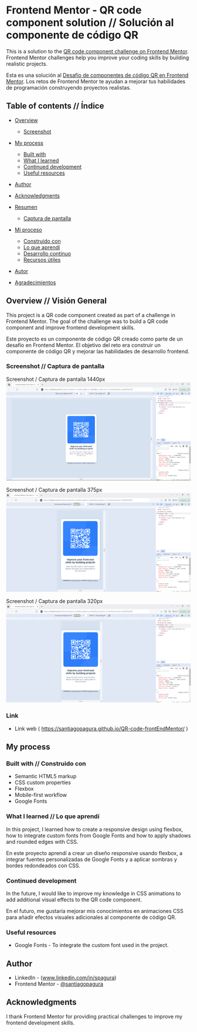 # Frontend Mentor - QR code component solution // Solución al componente de código QR


This is a solution to the [QR code component challenge on Frontend Mentor](https://www.frontendmentor.io/challenges/qr-code-component-iux_sIO_H). Frontend Mentor challenges help you improve your coding skills by building realistic projects. 



Esta es una solución al [Desafío de componentes de código QR en Frontend Mentor](https://www.frontendmentor.io/challenges/qr-code-component-iux_sIO_H). Los retos de Frontend Mentor te ayudan a mejorar tus habilidades de programación construyendo proyectos realistas. 


## Table of contents // Índice

- [Overview](#overview)
  - [Screenshot](#screenshot)
- [My process](#my-process)
  - [Built with](#built-with)
  - [What I learned](#what-i-learned)
  - [Continued development](#continued-development)
  - [Useful resources](#useful-resources)
- [Author](#author)
- [Acknowledgments](#acknowledgments)





- [Resumen](#resumen)
  - [Captura de pantalla](#screenshot)
- [Mi proceso](#my-process)
  - [Construido con](#built-with)
  - [Lo que aprendí](#what-i-learned)
  - [Desarrollo continuo](#continued-development)
  - [Recursos útiles](#useful-resources)
- [Autor](#author)
- [Agradecimientos](#acknowledgments)



## Overview // Visión General

This project is a QR code component created as part of a challenge in Frontend Mentor. The goal of the challenge was to build a QR code component and improve frontend development skills.



Este proyecto es un componente de código QR creado como parte de un desafío en Frontend Mentor. El objetivo del reto era construir un componente de código QR y mejorar las habilidades de desarrollo frontend.



### Screenshot  //  Captura de pantalla


Screenshot / Captura de pantalla
 1440px
![](./design/work-completed-screenshot/screenshot-1440px.png)

Screenshot / Captura de pantalla
 375px
![](./design/work-completed-screenshot/screenshot-375px.png)

Screenshot / Captura de pantalla
 320px
![](./design/work-completed-screenshot/screenshot-320px.png)


### Link 

- Link web ( https://santiagopagura.github.io/QR-code-frontEndMentor/ )

## My process



### Built with  // Construido con 

- Semantic HTML5 markup
- CSS custom properties
- Flexbox
- Mobile-first workflow
- Google Fonts

### What I learned  // Lo que aprendí

In this project, I learned how to create a responsive design using flexbox, how to integrate custom fonts from Google Fonts and how to apply shadows and rounded edges with CSS.

En este proyecto aprendí a crear un diseño responsive usando flexbox, a integrar fuentes personalizadas de Google Fonts y a aplicar sombras y bordes redondeados con CSS.



### Continued development

In the future, I would like to improve my knowledge in CSS animations to add additional visual effects to the QR code component. 


En el futuro, me gustaría mejorar mis conocimientos en animaciones CSS para añadir efectos visuales adicionales al componente de código QR.



### Useful resources

- Google Fonts - To integrate the custom font used in the project.

## Author

- LinkedIn - (www.linkedin.com/in/spagura)
- Frontend Mentor - [@santiagopagura](https://www.frontendmentor.io/profile/yourusername)



## Acknowledgments

I thank Frontend Mentor for providing practical challenges to improve my frontend development skills.

